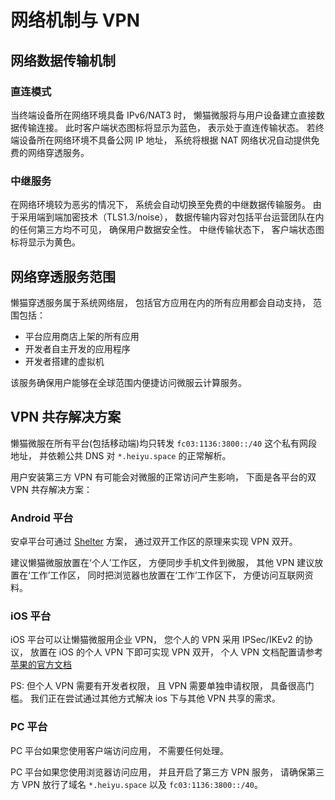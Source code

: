 # 网络机制与 VPN

## 网络数据传输机制

### 直连模式

当终端设备所在网络环境具备 IPv6/NAT3 时， 懒猫微服将与用户设备建立直接数据传输连接。 此时客户端状态图标将显示为蓝色， 表示处于直连传输状态。 若终端设备所在网络环境不具备公网 IP 地址， 系统将根据 NAT 网络状况自动提供免费的网络穿透服务。

### 中继服务

在网络环境较为恶劣的情况下， 系统会自动切换至免费的中继数据传输服务。 由于采用端到端加密技术（TLS1.3/noise）， 数据传输内容对包括平台运营团队在内的任何第三方均不可见， 确保用户数据安全性。 中继传输状态下， 客户端状态图标将显示为黄色。

## 网络穿透服务范围

懒猫穿透服务属于系统网络层， 包括官方应用在内的所有应用都会自动支持， 范围包括：

- 平台应用商店上架的所有应用
- 开发者自主开发的应用程序
- 开发者搭建的虚拟机

该服务确保用户能够在全球范围内便捷访问微服云计算服务。

## VPN 共存解决方案
懒猫微服在所有平台(包括移动端)均只转发 `fc03:1136:3800::/40` 这个私有网段地址， 并依赖公共 DNS 对 `*.heiyu.space` 的正常解析。

用户安装第三方 VPN 有可能会对微服的正常访问产生影响， 下面是各平台的双 VPN 共存解决方案：

### Android 平台
安卓平台可通过 [Shelter](https://github.com/PeterCxy/Shelter) 方案， 通过双开工作区的原理来实现 VPN 双开。

建议懒猫微服放置在‘个人’工作区， 方便同步手机文件到微服， 其他 VPN 建议放置在‘工作’工作区， 同时把浏览器也放置在‘工作’工作区下， 方便访问互联网资料。

### iOS 平台

iOS 平台可以让懒猫微服用企业 VPN， 您个人的 VPN 采用 IPSec/IKEv2 的协议， 放置在 iOS 的个人 VPN 下即可实现 VPN 双开， 个人 VPN 文档配置请参考[苹果的官方文档](https://developer.apple.com/documentation/networkextension/personal_vpn)

PS: 但个人 VPN 需要有开发者权限， 且 VPN 需要单独申请权限， 具备很高门槛。 我们正在尝试通过其他方式解决 ios 下与其他 VPN 共享的需求。

### PC 平台
PC 平台如果您使用客户端访问应用， 不需要任何处理。

PC 平台如果您使用浏览器访问应用， 并且开启了第三方 VPN 服务， 请确保第三方 VPN 放行了域名 `*.heiyu.space` 以及 `fc03:1136:3800::/40`。

